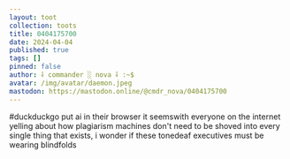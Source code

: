 ```yaml
---
layout: toot
collection: toots
title: 0404175700
date: 2024-04-04
published: true
tags: []
pinned: false
author: ⸸ commander ░ nova ⸸ :~$
avatar: /img/avatar/daemon.jpeg
mastodon: https://mastodon.online/@cmdr_nova/0404175700
---
```


#duckduckgo  put ai in their browser it seemswith everyone on the internet yelling about how plagiarism machines don't need to be shoved into every single thing that exists, i wonder if these tonedeaf executives must be wearing blindfolds
